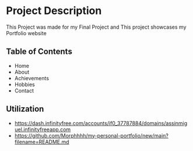 # Project Description

This Project was made for my Final Project and This project showcases my Portfolio website

## Table of Contents

- Home
- About
- Achievements
- Hobbies
- Contact

## Utilization

- https://dash.infinityfree.com/accounts/if0_37787884/domains/assinmiguel.infinityfreeapp.com
- https://github.com/Morphhhh/my-personal-portfolio/new/main?filename=README.md
